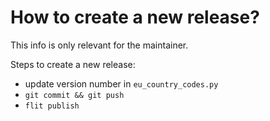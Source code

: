 # How to create a new release?

This info is only relevant for the maintainer.

Steps to create a new release:
- update version number in `eu_country_codes.py`
- `git commit && git push`
- `flit publish`
